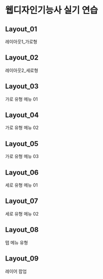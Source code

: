 # 웹디자인기능사 실기 연습
## Layout_01
레이아웃1_가로형
## Layout_02
레이아웃2_세로형
## Layout_03
가로 유형 메뉴 01
## Layout_04
가로 유형 메뉴 02
## Layout_05
가로 유형 메뉴 03
## Layout_06
세로 유형 메뉴 01
## Layout_07
세로 유형 메뉴 02
## Layout_08
탭 메뉴 유형
## Layout_09
레이어 팝업
